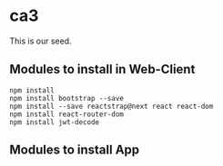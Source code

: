 # ca3
This is our seed.

## Modules to install in Web-Client
```
npm install
npm install bootstrap --save
npm install --save reactstrap@next react react-dom
npm install react-router-dom
npm install jwt-decode
``` 

## Modules to install App
